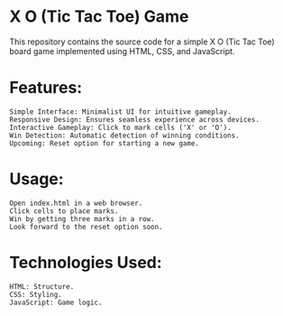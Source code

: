 # X O (Tic Tac Toe) Game

This repository contains the source code for a simple X O (Tic Tac Toe) board game implemented using HTML, CSS, and JavaScript.
# Features:

    Simple Interface: Minimalist UI for intuitive gameplay.
    Responsive Design: Ensures seamless experience across devices.
    Interactive Gameplay: Click to mark cells ('X' or 'O').
    Win Detection: Automatic detection of winning conditions.
    Upcoming: Reset option for starting a new game.

# Usage:

    Open index.html in a web browser.
    Click cells to place marks.
    Win by getting three marks in a row.
    Look forward to the reset option soon.

# Technologies Used:

    HTML: Structure.
    CSS: Styling.
    JavaScript: Game logic.
